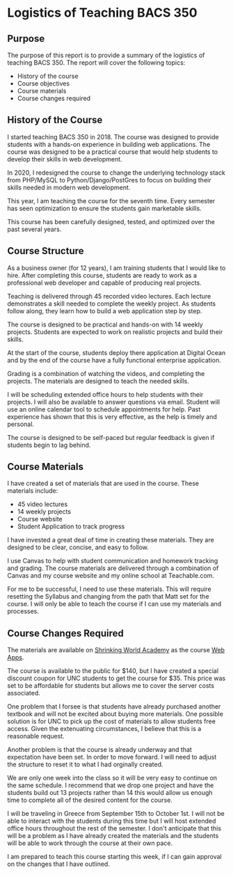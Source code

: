 # Logistics of Teaching BACS 350

## Purpose

The purpose of this report is to provide a summary of the logistics of teaching BACS 350.  The report will cover the
following topics:

* History of the course
* Course objectives
* Course materials
* Course changes required


## History of the Course

I started teaching BACS 350 in 2018.  The course was designed to provide students with a hands-on experience in building
web applications.  The course was designed to be a practical course that would help students to develop their skills in
web development.

In 2020, I redesigned the course to change the underlying technology stack from PHP/MySQL to Python/Django/PostGres to
focus on building their skills needed in modern web development.

This year, I am teaching the course for the seventh time.  Every semester has seen optimization to ensure the students
gain marketable skills.

This course has been carefully designed, tested, and optimized over the past several years.


## Course Structure

As a business owner (for 12 years), I am training students that I would like to hire.  After completing this course,
students are ready to work as a professional web developer and capable of producing real projects.

Teaching is delivered through 45 recorded video lectures. Each lecture demonstrates a skill needed to complete the
weekly project. As students follow along, they learn how to build a web application step by step.

The course is designed to be practical and hands-on with 14 weekly projects.  Students are expected to work on realistic
projects and build their skills.

At the start of the course, students deploy there application at Digital Ocean and by the end of the course have a fully
functional enterprise application.

Grading is a combination of watching the videos, and completing the projects.  The materials are designed to teach the
needed skills.

I will be scheduling extended office hours to help students with their projects.  I will also be available to answer
questions via email.  Student will use an online calendar tool to schedule appointments for help.  Past experience has
shown that this is very effective, as the help is timely and personal.

The course is designed to be self-paced but regular feedback is given if students begin to lag behind.


## Course Materials

I have created a set of materials that are used in the course.  These materials include:

* 45 video lectures
* 14 weekly projects
* Course website
* Student Application to track progress

I have invested a great deal of time in creating these materials.  They are designed to be clear, concise, and easy to
follow.

I use Canvas to help with student communication and homework tracking and grading.  The course materials are delivered
through a combination of Canvas and my course website and my online school at Teachable.com.

For me to be successful, I need to use these materials.  This will require resetting the Syllabus and changing from the
path that Matt set for the course.  I will only be able to teach the course if I can use my materials and processes.


## Course Changes Required

The materials are available on [Shrinking World Academy](https://shrinking-world.org) as the course [Web
Apps](https://shrinking-world.org/p/learn-to-build-python-web-apps-in-1-month).  

The course is available to the public for $140, but I have created a special discount coupon for UNC students to get the
course for $35.  This price was set to be affordable for students but allows me to cover the server costs associated.

One problem that I forsee is that students have already purchased another textbook and will not be excited about buying
more materials.  One possible solution is for UNC to pick up the cost of materials to allow students free access.  Given
the extenuating circumstances, I believe that this is a reasonable request.

Another problem is that the course is already underway and that expectation have been set.  In order to move forward. I
will need to adjust the structure to reset it to what I had orginally created.

We are only one week into the class so it will be very easy to continue on the same schedule. I recommend that we drop
one project and have the students build out 13 projects rather than 14 this would allow us enough time to complete all
of the desired content for the course.

I will be traveling in Greece from September 15th to October 1st.  I will not be able to interact with the students 
during this time but I will host extended office hours throughout the rest of the semester.  I don't anticipate that this
will be a problem as I have already created the materials and the students will be able to work through the course at
their own pace.

I am prepared to teach this course starting this week, if I can gain approval on the changes that I have outlined.


